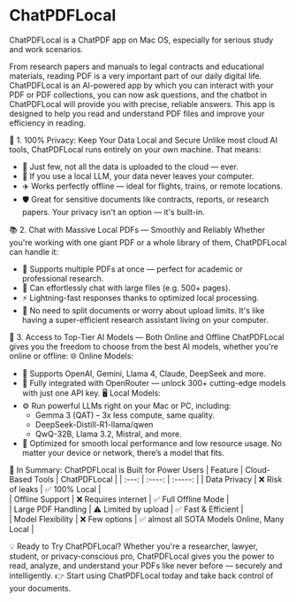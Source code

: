 # ChatPDFLocal
ChatPDFLocal is a ChatPDF app on Mac OS, especially for serious study and work scenarios.

From research papers and manuals to legal contracts and educational materials, reading PDF is a very important part of our daily digital life. ChatPDFLocal is an AI-powered app by which you can interact with your PDF or PDF collections, you can now ask questions, and the chatbot in ChatPDFLocal will provide you with precise, reliable answers. This app is designed to help you read and understand PDF files and improve your efficiency in reading.

🔐 1. 100% Privacy: Keep Your Data Local and Secure
Unlike most cloud AI tools, ChatPDFLocal runs entirely on your own machine. That means:
* 📁 Just few, not all the data is uploaded to the cloud — ever.
* 🧠 If you use a local LLM, your data never leaves your computer.
* ✈️ Works perfectly offline — ideal for flights, trains, or remote locations.
* 🛡️ Great for sensitive documents like contracts, reports, or research papers.
Your privacy isn't an option — it's built-in.

📚 2. Chat with Massive Local PDFs — Smoothly and Reliably
Whether you're working with one giant PDF or a whole library of them, ChatPDFLocal can handle it:
* 📄 Supports multiple PDFs at once — perfect for academic or professional research.
* 📘 Can effortlessly chat with large files (e.g. 500+ pages).
* ⚡ Lightning-fast responses thanks to optimized local processing.
* 🧱 No need to split documents or worry about upload limits.
It's like having a super-efficient research assistant living on your computer.

🧠 3. Access to Top-Tier AI Models — Both Online and Offline
ChatPDFLocal gives you the freedom to choose from the best AI models, whether you're online or offline:
🌐 Online Models:
* 🧠 Supports OpenAI, Gemini, Llama 4, Claude, DeepSeek and more.
* 🌉 Fully integrated with OpenRouter — unlock 300+ cutting-edge models with just one API key.
🖥️ Local Models:
* ⚙️ Run powerful LLMs right on your Mac or PC, including:
    * Gemma 3 (QAT) – 3x less compute, same quality.
    * DeepSeek-Distill-R1-llama/qwen
    * QwQ-32B, Llama 3.2, Mistral, and more.
* 🧩 Optimized for smooth local performance and low resource usage.
No matter your device or network, there’s a model that fits.

🧩 In Summary: ChatPDFLocal is Built for Power Users
| Feature |   Cloud-Based Tools  |   ChatPDFLocal   | 
| :---: | :----: | :-----: |
| Data Privacy |  ❌ Risk of leaks |  ✅ 100% Local  |   
| Offline Support | ❌ Requires internet | ✅ Full Offline Mode |  
| Large PDF Handling | ⚠️ Limited by upload | ✅ Fast & Efficient |   
| Model Flexibility |  ❌ Few options | ✅ almost all SOTA Models Online, Many Local |  

💡 Ready to Try ChatPDFLocal?
Whether you're a researcher, lawyer, student, or privacy-conscious pro, ChatPDFLocal gives you the power to read, analyze, and understand your PDFs like never before — securely and intelligently.
👉 Start using ChatPDFLocal today and take back control of your documents.
